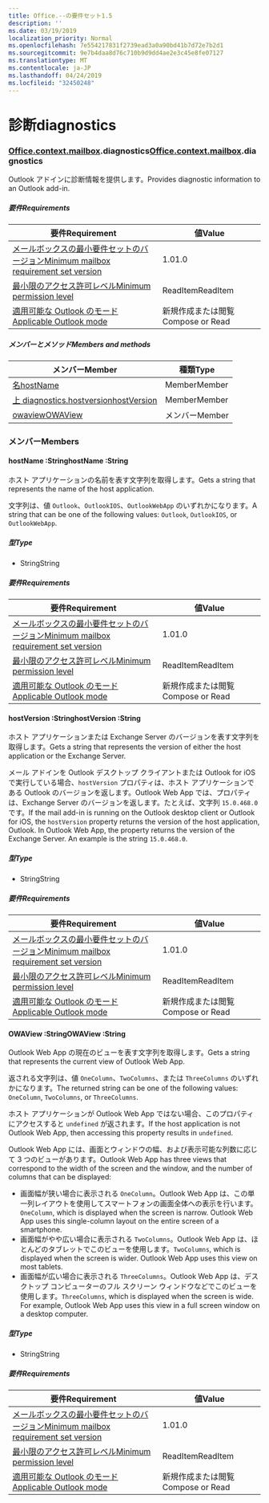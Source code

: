 ```yaml
---
title: Office.--の要件セット1.5
description: ''
ms.date: 03/19/2019
localization_priority: Normal
ms.openlocfilehash: 7e554217831f2739ead3a0a90bd41b7d72e7b2d1
ms.sourcegitcommit: 9e7b4daa8d76c710b9d9dd4ae2e3c45e8fe07127
ms.translationtype: MT
ms.contentlocale: ja-JP
ms.lasthandoff: 04/24/2019
ms.locfileid: "32450248"
---
```

# <a name="diagnostics"></a><span data-ttu-id="c3288-102">診断</span><span class="sxs-lookup"><span data-stu-id="c3288-102">diagnostics</span></span>

### <a name="officeofficemdcontextofficecontextmdmailboxofficecontextmailboxmddiagnostics"></a><span data-ttu-id="c3288-103">[Office](Office.md)[.context](Office.context.md)[.mailbox](Office.context.mailbox.md).diagnostics</span><span class="sxs-lookup"><span data-stu-id="c3288-103">[Office](Office.md)[.context](Office.context.md)[.mailbox](Office.context.mailbox.md).diagnostics</span></span>

<span data-ttu-id="c3288-104">Outlook アドインに診断情報を提供します。</span><span class="sxs-lookup"><span data-stu-id="c3288-104">Provides diagnostic information to an Outlook add-in.</span></span>

##### <a name="requirements"></a><span data-ttu-id="c3288-105">要件</span><span class="sxs-lookup"><span data-stu-id="c3288-105">Requirements</span></span>

|<span data-ttu-id="c3288-106">要件</span><span class="sxs-lookup"><span data-stu-id="c3288-106">Requirement</span></span>| <span data-ttu-id="c3288-107">値</span><span class="sxs-lookup"><span data-stu-id="c3288-107">Value</span></span>|
|---|---|
|[<span data-ttu-id="c3288-108">メールボックスの最小要件セットのバージョン</span><span class="sxs-lookup"><span data-stu-id="c3288-108">Minimum mailbox requirement set version</span></span>](/office/dev/add-ins/reference/requirement-sets/outlook-api-requirement-sets)| <span data-ttu-id="c3288-109">1.0</span><span class="sxs-lookup"><span data-stu-id="c3288-109">1.0</span></span>|
|[<span data-ttu-id="c3288-110">最小限のアクセス許可レベル</span><span class="sxs-lookup"><span data-stu-id="c3288-110">Minimum permission level</span></span>](/outlook/add-ins/understanding-outlook-add-in-permissions)| <span data-ttu-id="c3288-111">ReadItem</span><span class="sxs-lookup"><span data-stu-id="c3288-111">ReadItem</span></span>|
|[<span data-ttu-id="c3288-112">適用可能な Outlook のモード</span><span class="sxs-lookup"><span data-stu-id="c3288-112">Applicable Outlook mode</span></span>](/outlook/add-ins/#extension-points)| <span data-ttu-id="c3288-113">新規作成または閲覧</span><span class="sxs-lookup"><span data-stu-id="c3288-113">Compose or Read</span></span>|

##### <a name="members-and-methods"></a><span data-ttu-id="c3288-114">メンバーとメソッド</span><span class="sxs-lookup"><span data-stu-id="c3288-114">Members and methods</span></span>

| <span data-ttu-id="c3288-115">メンバー</span><span class="sxs-lookup"><span data-stu-id="c3288-115">Member</span></span> | <span data-ttu-id="c3288-116">種類</span><span class="sxs-lookup"><span data-stu-id="c3288-116">Type</span></span> |
|--------|------|
| [<span data-ttu-id="c3288-117">名</span><span class="sxs-lookup"><span data-stu-id="c3288-117">hostName</span></span>](#hostname-string) | <span data-ttu-id="c3288-118">Member</span><span class="sxs-lookup"><span data-stu-id="c3288-118">Member</span></span> |
| [<span data-ttu-id="c3288-119">上 diagnostics.hostversion</span><span class="sxs-lookup"><span data-stu-id="c3288-119">hostVersion</span></span>](#hostversion-string) | <span data-ttu-id="c3288-120">Member</span><span class="sxs-lookup"><span data-stu-id="c3288-120">Member</span></span> |
| [<span data-ttu-id="c3288-121">owaview</span><span class="sxs-lookup"><span data-stu-id="c3288-121">OWAView</span></span>](#owaview-string) | <span data-ttu-id="c3288-122">メンバー</span><span class="sxs-lookup"><span data-stu-id="c3288-122">Member</span></span> |

### <a name="members"></a><span data-ttu-id="c3288-123">メンバー</span><span class="sxs-lookup"><span data-stu-id="c3288-123">Members</span></span>

####  <a name="hostname-string"></a><span data-ttu-id="c3288-124">hostName :String</span><span class="sxs-lookup"><span data-stu-id="c3288-124">hostName :String</span></span>

<span data-ttu-id="c3288-125">ホスト アプリケーションの名前を表す文字列を取得します。</span><span class="sxs-lookup"><span data-stu-id="c3288-125">Gets a string that represents the name of the host application.</span></span>

<span data-ttu-id="c3288-126">文字列は、値 `Outlook`、`OutlookIOS`、`OutlookWebApp` のいずれかになります。</span><span class="sxs-lookup"><span data-stu-id="c3288-126">A string that can be one of the following values: `Outlook`, `OutlookIOS`, or `OutlookWebApp`.</span></span>

##### <a name="type"></a><span data-ttu-id="c3288-127">型</span><span class="sxs-lookup"><span data-stu-id="c3288-127">Type</span></span>

*   <span data-ttu-id="c3288-128">String</span><span class="sxs-lookup"><span data-stu-id="c3288-128">String</span></span>

##### <a name="requirements"></a><span data-ttu-id="c3288-129">要件</span><span class="sxs-lookup"><span data-stu-id="c3288-129">Requirements</span></span>

|<span data-ttu-id="c3288-130">要件</span><span class="sxs-lookup"><span data-stu-id="c3288-130">Requirement</span></span>| <span data-ttu-id="c3288-131">値</span><span class="sxs-lookup"><span data-stu-id="c3288-131">Value</span></span>|
|---|---|
|[<span data-ttu-id="c3288-132">メールボックスの最小要件セットのバージョン</span><span class="sxs-lookup"><span data-stu-id="c3288-132">Minimum mailbox requirement set version</span></span>](/office/dev/add-ins/reference/requirement-sets/outlook-api-requirement-sets)| <span data-ttu-id="c3288-133">1.0</span><span class="sxs-lookup"><span data-stu-id="c3288-133">1.0</span></span>|
|[<span data-ttu-id="c3288-134">最小限のアクセス許可レベル</span><span class="sxs-lookup"><span data-stu-id="c3288-134">Minimum permission level</span></span>](/outlook/add-ins/understanding-outlook-add-in-permissions)| <span data-ttu-id="c3288-135">ReadItem</span><span class="sxs-lookup"><span data-stu-id="c3288-135">ReadItem</span></span>|
|[<span data-ttu-id="c3288-136">適用可能な Outlook のモード</span><span class="sxs-lookup"><span data-stu-id="c3288-136">Applicable Outlook mode</span></span>](/outlook/add-ins/#extension-points)| <span data-ttu-id="c3288-137">新規作成または閲覧</span><span class="sxs-lookup"><span data-stu-id="c3288-137">Compose or Read</span></span>|

####  <a name="hostversion-string"></a><span data-ttu-id="c3288-138">hostVersion :String</span><span class="sxs-lookup"><span data-stu-id="c3288-138">hostVersion :String</span></span>

<span data-ttu-id="c3288-139">ホスト アプリケーションまたは Exchange Server のバージョンを表す文字列を取得します。</span><span class="sxs-lookup"><span data-stu-id="c3288-139">Gets a string that represents the version of either the host application or the Exchange Server.</span></span>

<span data-ttu-id="c3288-p101">メール アドインを Outlook デスクトップ クライアントまたは Outlook for iOS で実行している場合、`hostVersion` プロパティは、ホスト アプリケーションである Outlook のバージョンを返します。Outlook Web App では、プロパティは、Exchange Server のバージョンを返します。たとえば、文字列 `15.0.468.0` です。</span><span class="sxs-lookup"><span data-stu-id="c3288-p101">If the mail add-in is running on the Outlook desktop client or Outlook for iOS, the `hostVersion` property returns the version of the host application, Outlook. In Outlook Web App, the property returns the version of the Exchange Server. An example is the string `15.0.468.0`.</span></span>

##### <a name="type"></a><span data-ttu-id="c3288-143">型</span><span class="sxs-lookup"><span data-stu-id="c3288-143">Type</span></span>

*   <span data-ttu-id="c3288-144">String</span><span class="sxs-lookup"><span data-stu-id="c3288-144">String</span></span>

##### <a name="requirements"></a><span data-ttu-id="c3288-145">要件</span><span class="sxs-lookup"><span data-stu-id="c3288-145">Requirements</span></span>

|<span data-ttu-id="c3288-146">要件</span><span class="sxs-lookup"><span data-stu-id="c3288-146">Requirement</span></span>| <span data-ttu-id="c3288-147">値</span><span class="sxs-lookup"><span data-stu-id="c3288-147">Value</span></span>|
|---|---|
|[<span data-ttu-id="c3288-148">メールボックスの最小要件セットのバージョン</span><span class="sxs-lookup"><span data-stu-id="c3288-148">Minimum mailbox requirement set version</span></span>](/office/dev/add-ins/reference/requirement-sets/outlook-api-requirement-sets)| <span data-ttu-id="c3288-149">1.0</span><span class="sxs-lookup"><span data-stu-id="c3288-149">1.0</span></span>|
|[<span data-ttu-id="c3288-150">最小限のアクセス許可レベル</span><span class="sxs-lookup"><span data-stu-id="c3288-150">Minimum permission level</span></span>](/outlook/add-ins/understanding-outlook-add-in-permissions)| <span data-ttu-id="c3288-151">ReadItem</span><span class="sxs-lookup"><span data-stu-id="c3288-151">ReadItem</span></span>|
|[<span data-ttu-id="c3288-152">適用可能な Outlook のモード</span><span class="sxs-lookup"><span data-stu-id="c3288-152">Applicable Outlook mode</span></span>](/outlook/add-ins/#extension-points)| <span data-ttu-id="c3288-153">新規作成または閲覧</span><span class="sxs-lookup"><span data-stu-id="c3288-153">Compose or Read</span></span>|

####  <a name="owaview-string"></a><span data-ttu-id="c3288-154">OWAView :String</span><span class="sxs-lookup"><span data-stu-id="c3288-154">OWAView :String</span></span>

<span data-ttu-id="c3288-155">Outlook Web App の現在のビューを表す文字列を取得します。</span><span class="sxs-lookup"><span data-stu-id="c3288-155">Gets a string that represents the current view of Outlook Web App.</span></span>

<span data-ttu-id="c3288-156">返される文字列は、値 `OneColumn`、`TwoColumns`、または `ThreeColumns` のいずれかになります。</span><span class="sxs-lookup"><span data-stu-id="c3288-156">The returned string can be one of the following values: `OneColumn`, `TwoColumns`, or `ThreeColumns`.</span></span>

<span data-ttu-id="c3288-157">ホスト アプリケーションが Outlook Web App ではない場合、このプロパティにアクセスすると `undefined` が返されます。</span><span class="sxs-lookup"><span data-stu-id="c3288-157">If the host application is not Outlook Web App, then accessing this property results in `undefined`.</span></span>

<span data-ttu-id="c3288-158">Outlook Web App には、画面とウィンドウの幅、および表示可能な列数に応じて 3 つのビューがあります。</span><span class="sxs-lookup"><span data-stu-id="c3288-158">Outlook Web App has three views that correspond to the width of the screen and the window, and the number of columns that can be displayed:</span></span>

*   <span data-ttu-id="c3288-p102">画面幅が狭い場合に表示される `OneColumn`。Outlook Web App は、この単一列レイアウトを使用してスマートフォンの画面全体への表示を行います。</span><span class="sxs-lookup"><span data-stu-id="c3288-p102">`OneColumn`, which is displayed when the screen is narrow. Outlook Web App uses this single-column layout on the entire screen of a smartphone.</span></span>
*   <span data-ttu-id="c3288-p103">画面幅がやや広い場合に表示される `TwoColumns`。Outlook Web App は、ほとんどのタブレットでこのビューを使用します。</span><span class="sxs-lookup"><span data-stu-id="c3288-p103">`TwoColumns`, which is displayed when the screen is wider. Outlook Web App uses this view on most tablets.</span></span>
*   <span data-ttu-id="c3288-p104">画面幅が広い場合に表示される `ThreeColumns`。Outlook Web App は、デスクトップ コンピューターのフル スクリーン ウィンドウなどでこのビューを使用します。</span><span class="sxs-lookup"><span data-stu-id="c3288-p104">`ThreeColumns`, which is displayed when the screen is wide. For example, Outlook Web App uses this view in a full screen window on a desktop computer.</span></span>

##### <a name="type"></a><span data-ttu-id="c3288-165">型</span><span class="sxs-lookup"><span data-stu-id="c3288-165">Type</span></span>

*   <span data-ttu-id="c3288-166">String</span><span class="sxs-lookup"><span data-stu-id="c3288-166">String</span></span>

##### <a name="requirements"></a><span data-ttu-id="c3288-167">要件</span><span class="sxs-lookup"><span data-stu-id="c3288-167">Requirements</span></span>

|<span data-ttu-id="c3288-168">要件</span><span class="sxs-lookup"><span data-stu-id="c3288-168">Requirement</span></span>| <span data-ttu-id="c3288-169">値</span><span class="sxs-lookup"><span data-stu-id="c3288-169">Value</span></span>|
|---|---|
|[<span data-ttu-id="c3288-170">メールボックスの最小要件セットのバージョン</span><span class="sxs-lookup"><span data-stu-id="c3288-170">Minimum mailbox requirement set version</span></span>](/office/dev/add-ins/reference/requirement-sets/outlook-api-requirement-sets)| <span data-ttu-id="c3288-171">1.0</span><span class="sxs-lookup"><span data-stu-id="c3288-171">1.0</span></span>|
|[<span data-ttu-id="c3288-172">最小限のアクセス許可レベル</span><span class="sxs-lookup"><span data-stu-id="c3288-172">Minimum permission level</span></span>](/outlook/add-ins/understanding-outlook-add-in-permissions)| <span data-ttu-id="c3288-173">ReadItem</span><span class="sxs-lookup"><span data-stu-id="c3288-173">ReadItem</span></span>|
|[<span data-ttu-id="c3288-174">適用可能な Outlook のモード</span><span class="sxs-lookup"><span data-stu-id="c3288-174">Applicable Outlook mode</span></span>](/outlook/add-ins/#extension-points)| <span data-ttu-id="c3288-175">新規作成または閲覧</span><span class="sxs-lookup"><span data-stu-id="c3288-175">Compose or Read</span></span>|
